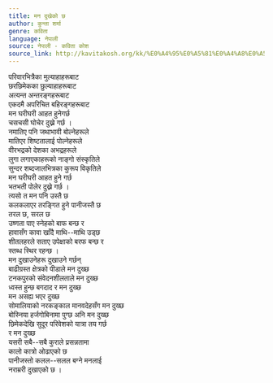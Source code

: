 ```yaml
---
title: मन दुखेको छ
author: कुन्ता शर्मा
genre: कविता
language: नेपाली
source: नेपाली - कविता कोश
source_link: http://kavitakosh.org/kk/%E0%A4%95%E0%A5%81%E0%A4%A8%E0%A5%8D%E0%A4%A4%E0%A4%BE_%E0%A4%B6%E0%A4%B0%E0%A5%8D%E0%A4%AE%E0%A4%BE
---
```


परिवारभित्रैका मुल्याहाहरूबाट  
छरछिमेकका छुल्याहाहरूबाट  
अत्यन्त अन्तरङ्गहरूबाट  
एकदमै अपरिचित बहिरङ्गहरूबाट  
मन घरीघरी आहत हुनेगर्छ  
चसचसी घोचेर दुख्ने गर्छ ।  
नमातिए पनि जथाभावी बोल्नेहरूले  
मातिएर शिष्टतालाई पोल्नेहरूले  
वीरभद्रको देशका अभद्रहरूले  
लुगा लगाएकाहरूको नाङ्गो संस्कृतिले  
सुन्दर शब्दजालभित्रका कुरूप विकृतिले  
मन घरीघरी आहत हुने गर्छ  
भतभती पोलेर दुख्ने गर्छ ।  
त्यसो त मन पनि उस्तै छ  
कलकलाएर तरङ्गित हुने पानीजस्तै छ  
तरल छ, सरल छ  
उष्णता पाए स्नेहको बाफ बन्छ र  
हावासँग कावा खाँदै माथि--माथि उड्छ  
शीतलहरले सताए उपेक्षाको बरफ बन्छ र  
स्तब्ध स्थिर रहन्छ ।  
मन दुखाउनेहरू दुखाउने गर्छन्  
बाढीग्रस्त क्षेत्रको पीडाले मन दुख्छ  
टनकपुरको संवेदनशीलताले मन दुख्छ  
ध्वस्त हुन्छ बगदाद र मन दुख्छ  
मन असह्य भएर दुख्छ  
सोमालियाको नरकङ्काल मानवदेहसँग मन दुख्छ  
बोस्निया हर्जगोबिनामा पुग्छ अनि मन दुख्छ  
छिमेकदेखि सुदूर परिवेशको यात्रा तय गर्छ  
र मन दुख्छ  
यसरी सबै--सबै कुराले प्रसन्नतामा  
कालो कात्रो ओढाएको छ  
पानीजस्तो कलल--सलल बग्ने मनलाई  
नराम्ररी दुखाएको छ ।
